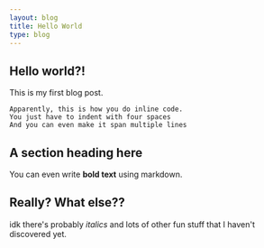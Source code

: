 ```yaml
---
layout: blog
title: Hello World
type: blog
---
```


## Hello world?!

This is my first blog post.

    Apparently, this is how you do inline code.
    You just have to indent with four spaces
    And you can even make it span multiple lines

## A section heading here

You can even write **bold text** using markdown.

## Really? What else??

idk there's probably *italics* and lots of other fun stuff that I haven't discovered yet.